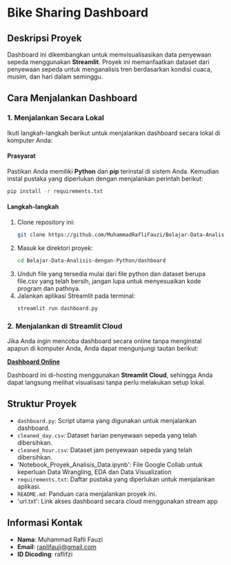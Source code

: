 
# Bike Sharing Dashboard

## Deskripsi Proyek
Dashboard ini dikembangkan untuk memvisualisasikan data penyewaan sepeda menggunakan **Streamlit**. Proyek ini memanfaatkan dataset dari penyewaan sepeda untuk menganalisis tren berdasarkan kondisi cuaca, musim, dan hari dalam seminggu.

## Cara Menjalankan Dashboard

### 1. Menjalankan Secara Lokal
Ikuti langkah-langkah berikut untuk menjalankan dashboard secara lokal di komputer Anda:

#### Prasyarat
Pastikan Anda memiliki **Python** dan **pip** terinstal di sistem Anda. Kemudian instal pustaka yang diperlukan dengan menjalankan perintah berikut:

```bash
pip install -r requirements.txt
```

#### Langkah-langkah
1. Clone repository ini:
   ```bash
   git clone https://github.com/MuhammadRafliFauzi/Belajar-Data-Analisis-dengan-Python
   ```
2. Masuk ke direktori proyek:
   ```bash
   cd Belajar-Data-Analisis-dengan-Python/dashboard
   ```
3. Unduh file yang tersedia mulai dari file python dan dataset berupa file.csv yang telah bersih, jangan lupa untuk menyesuaikan kode program dan pathnya.
4. Jalankan aplikasi Streamlit pada terminal:
   ```bash
   streamlit run dashboard.py
   ```

### 2. Menjalankan di Streamlit Cloud
Jika Anda ingin mencoba dashboard secara online tanpa menginstal apapun di komputer Anda, Anda dapat mengunjungi tautan berikut:

[**Dashboard Online**](https://2d3zctwjxbby3fhefvszvq.streamlit.app/)

Dashboard ini di-hosting menggunakan **Streamlit Cloud**, sehingga Anda dapat langsung melihat visualisasi tanpa perlu melakukan setup lokal.

## Struktur Proyek
- `dashboard.py`: Script utama yang digunakan untuk menjalankan dashboard.
- `cleaned_day.csv`: Dataset harian penyewaan sepeda yang telah dibersihkan.
- `cleaned_hour.csv`: Dataset jam penyewaan sepeda yang telah dibersihkan.
- 'Notebook_Proyek_Analisis_Data.ipynb': File Google Collab untuk keperluan Data Wrangling, EDA dan Data Visualization
- `requirements.txt`: Daftar pustaka yang diperlukan untuk menjalankan aplikasi.
- `README.md`: Panduan cara menjalankan proyek ini.
- 'url.txt': Link akses dashboard secara cloud menggunakan stream app

## Informasi Kontak
- **Nama**: Muhammad Rafli Fauzi
- **Email**: raplifauji@gmail.com
- **ID Dicoding**: raflifzi
